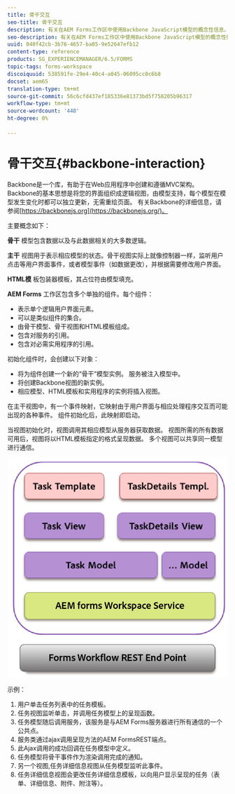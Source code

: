 ```yaml
---
title: 骨干交互
seo-title: 骨干交互
description: 有关在AEM Forms工作区中使用Backbone JavaScript模型的概念性信息。
seo-description: 有关在AEM Forms工作区中使用Backbone JavaScript模型的概念性信息。
uuid: 040f42cb-3b76-4657-ba05-9e52647efb12
content-type: reference
products: SG_EXPERIENCEMANAGER/6.5/FORMS
topic-tags: forms-workspace
discoiquuid: 538591fe-29e4-40c4-a045-06095cc0c6b8
docset: aem65
translation-type: tm+mt
source-git-commit: 56c6cfd437ef185336e81373bd5f758205b96317
workflow-type: tm+mt
source-wordcount: '448'
ht-degree: 0%

---
```



# 骨干交互{#backbone-interaction}

Backbone是一个库，有助于在Web应用程序中创建和遵循MVC架构。 Backbone的基本思想是将您的界面组织成逻辑视图，由模型支持，每个模型在模型发生变化时都可以独立更新，无需重绘页面。 有关Backbone的详细信息，请参阅[https://backbonejs.org](https://backbonejs.org/)。

主要概念如下：

**骨干** 模型包含数据以及与此数据相关的大多数逻辑。

**主干** 视图用于表示相应模型的状态。骨干视图实际上就像控制器一样，监听用户点击等用户界面事件，或者模型事件（如数据更改），并根据需要修改用户界面。

**HTML模** 板包装器模板，其占位符由模型填充。

**AEM Forms** 工作区包含多个单独的组件。每个组件：

* 表示单个逻辑用户界面元素。
* 可以是类似组件的集合。
* 由骨干模型、骨干视图和HTML模板组成。
* 包含对服务的引用。
* 包含对必需实用程序的引用。

初始化组件时，会创建以下对象：

* 将为组件创建一个新的“骨干”模型实例。 服务被注入模型中。
* 将创建Backbone视图的新实例。
* 相应模型、HTML模板和实用程序的实例将插入视图。

在主干视图中，有一个事件映射，它映射由于用户界面与相应处理程序交互而可能出现的各种事件。 组件初始化后，此映射即启动。

当视图初始化时，视图调用其相应模型从服务器获取数据。 视图所需的所有数据可用后，视图将以HTML模板指定的格式呈现数据。 多个视图可以共享同一模型进行通信。

![](do-not-localize/aem_forms_workflow.png)

示例：

1. 用户单击任务列表中的任务模板。
1. 任务视图监听单击，并调用任务模型上的呈现函数。
1. 任务模型随后调用服务，该服务是与AEM Forms服务器进行所有通信的一个公共点。
1. 服务类通过ajax调用呈现方法的AEM FormsREST端点。
1. 此Ajax调用的成功回调在任务模型中定义。
1. 任务模型将骨干事件作为渲染调用完成的通知。
1. 另一个视图,任务详细信息视图从任务模型监听此事件。
1. 任务详细信息视图会更改任务详细信息模板，以向用户显示呈现的任务（表单、详细信息、附件、附注等）。
